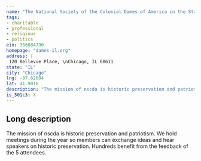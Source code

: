 ```yaml
---
name: "The National Society of the Colonial Dames of America in the State of IL"
tags:
- charitable
- professional
- religious
- politics
ein: 366084790
homepage: "dames-il.org"
address: |
 120 Bellevue Place, \nChicago, IL 60611
state: "IL"
city: "Chicago"
lng: -87.62604
lat: 41.9016
description: "The mission of nscda is historic preservation and patriotism. "
is_501c3: X
---
```


## Long description

The mission of nscda is historic preservation and patriotism. We hold meetings during the year so members can exchange ideas and hear speakers on historic preservation. Hundreds benefit from the feedback of the 5 attendees. 

